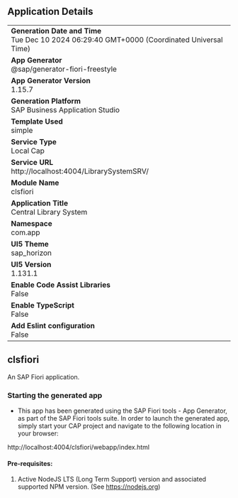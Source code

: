 ## Application Details
|               |
| ------------- |
|**Generation Date and Time**<br>Tue Dec 10 2024 06:29:40 GMT+0000 (Coordinated Universal Time)|
|**App Generator**<br>@sap/generator-fiori-freestyle|
|**App Generator Version**<br>1.15.7|
|**Generation Platform**<br>SAP Business Application Studio|
|**Template Used**<br>simple|
|**Service Type**<br>Local Cap|
|**Service URL**<br>http://localhost:4004/LibrarySystemSRV/|
|**Module Name**<br>clsfiori|
|**Application Title**<br>Central Library System|
|**Namespace**<br>com.app|
|**UI5 Theme**<br>sap_horizon|
|**UI5 Version**<br>1.131.1|
|**Enable Code Assist Libraries**<br>False|
|**Enable TypeScript**<br>False|
|**Add Eslint configuration**<br>False|

## clsfiori

An SAP Fiori application.

### Starting the generated app

-   This app has been generated using the SAP Fiori tools - App Generator, as part of the SAP Fiori tools suite.  In order to launch the generated app, simply start your CAP project and navigate to the following location in your browser:

http://localhost:4004/clsfiori/webapp/index.html

#### Pre-requisites:

1. Active NodeJS LTS (Long Term Support) version and associated supported NPM version.  (See https://nodejs.org)


